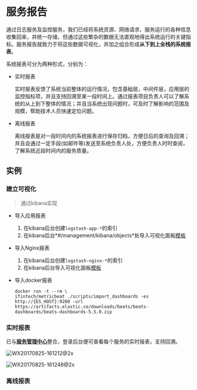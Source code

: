 # 服务报告

通过日志服务及监控服务，我们已经将系统资源、网络请求、服务运行的各种信息收集回来，并统一存储，但通过这些繁杂的数据无法直观地得出系统运行的关键指标。服务报告就致力于将这些数据可视化，并加之组合形成**从下到上全栈的系统报表**。

系统报表可分为两种形式，分别为：

- 实时报表

  实时报表反馈了系统当前整体的运行情况，包含基础层，中间件层，应用层的监控指标项，并且支持回溯至某一段时间上。通过报表项目负责人可以了解系统的从上到下整体的情况；并且当系统出现问题时，可及时了解影响的范围及规模，帮助技术人员快速定位问题。

- 离线报表

  离线报表是对一段时间内的系统报表进行保存归档，方便日后的查询及回溯；并且会通过一定手段(如邮件等)发送至系统负责人处，方便负责人时时查阅，了解系统近段时间内的服务质量。

## 实例

### 建立可视化

> 通过kibana实现

- 导入应用报表

  1. 在kibana后台创建`logstash-app-*`的索引
  2. 在kibana后台*#/management/kibana/objects*处导入可视化面板[模板](https://raw.githubusercontent.com/ifintech/service/master/build/template/app.json)

- 导入Nginx报表

  1. 在kibana后台创建`logstash-nginx-*`的索引
  2. 在kibana后台导入可视化面板[模板](https://raw.githubusercontent.com/ifintech/service/master/build/template/nginx.json)

- 导入docker报表

  ```shell
  docker run -t --rm \
  ifintech/metricbeat ./scripts/import_dashboards -es http://{ES_HOST}:9200 -url https://artifacts.elastic.co/downloads/beats/beats-dashboards/beats-dashboards-5.5.0.zip
  ```

### 实时报表

已与[**服务管理中心**](https://github.com/ifintech/service)整合，登录后台便可查看每个服务的实时报表，支持回溯。

![WX20170825-161212@2x](https://ws2.sinaimg.cn/large/006tNc79ly1fiw2uovwioj31kw0rlae7.jpg)

![WX20170825-161248@2x](https://ws3.sinaimg.cn/large/006tNc79ly1fiw2uptx1bj31kw0o242h.jpg)

### 离线报表

